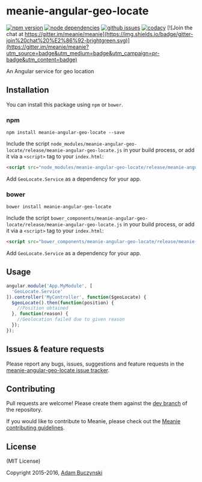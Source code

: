 # meanie-angular-geo-locate

[![npm version](https://img.shields.io/npm/v/meanie-angular-geo-locate.svg)](https://www.npmjs.com/package/meanie-angular-geo-locate)
[![node dependencies](https://david-dm.org/meanie/angular-geo-locate.svg)](https://david-dm.org/meanie/angular-geo-locate)
[![github issues](https://img.shields.io/github/issues/meanie/angular-geo-locate.svg)](https://github.com/meanie/angular-geo-locate/issues)
[![codacy](https://img.shields.io/codacy/23f91e13265b412b9e8926609b839992.svg)](https://www.codacy.com/app/meanie/angular-geo-locate)
[![Join the chat at https://gitter.im/meanie/meanie](https://img.shields.io/badge/gitter-join%20chat%20%E2%86%92-brightgreen.svg)](https://gitter.im/meanie/meanie?utm_source=badge&utm_medium=badge&utm_campaign=pr-badge&utm_content=badge)

An Angular service for geo location

## Installation

You can install this package using `npm` or `bower`.

### npm

```shell
npm install meanie-angular-geo-locate --save
```

Include the script `node_modules/meanie-angular-geo-locate/release/meanie-angular-geo-locate.js` in your build process, or add it via a `<script>` tag to your `index.html`:

```html
<script src="node_modules/meanie-angular-geo-locate/release/meanie-angular-geo-locate.js"></script>
```

Add `GeoLocate.Service` as a dependency for your app.

### bower

```shell
bower install meanie-angular-geo-locate
```

Include the script `bower_components/meanie-angular-geo-locate/release/meanie-angular-geo-locate.js` in your build process, or add it via a `<script>` tag to your `index.html`:

```html
<script src="bower_components/meanie-angular-geo-locate/release/meanie-angular-geo-locate.js"></script>
```

Add `GeoLocate.Service` as a dependency for your app.

## Usage

```js
angular.module('App.MyModule', [
  'GeoLocate.Service'
]).controller('MyController', function($geoLocate) {
  $geoLocate().then(function(position) {
    //Position obtained
  }, function(reason) {
    //Geolocation failed due to given reason
  });
});
```

## Issues & feature requests

Please report any bugs, issues, suggestions and feature requests in the [meanie-angular-geo-locate issue tracker](https://github.com/meanie/angular-geo-locate/issues).

## Contributing

Pull requests are welcome! Please create them against the [dev branch](https://github.com/meanie/angular-geo-locate/tree/dev) of the repository.

If you would like to contribute to Meanie, please check out the [Meanie contributing guidelines](https://github.com/meanie/meanie/blob/master/CONTRIBUTING.md).

## License

(MIT License)

Copyright 2015-2016, [Adam Buczynski](http://adambuczynski.com)

